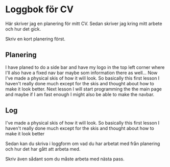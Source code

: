 # Loggbok för CV

Här skriver jag en planering för mitt CV.
Sedan skriver jag kring mitt arbete och hur det gick.

Skriv en kort planering först.

## Planering
I have planed to do a side bar and have my logo in the top left corner where I'll also have a fixed nav bar maybe som information there as well... Now I've made a physical skis of how it will look. So basically this first lesson I haven't really done much except for the skis and thought about how to make it look better. Next lesson I will start programming the the main page and maybe if I am fast enough I might also be able to make the navbar.
## Log
I've made a physical skis of how it will look. So basically this first lesson I haven't really done much except for the skis and thought about how to make it look better

Sedan kan du skriva i loggform om vad du har arbetat med från planering och hur det har gått att arbeta med.

Skriv även sådant som du måste arbeta med nästa pass.